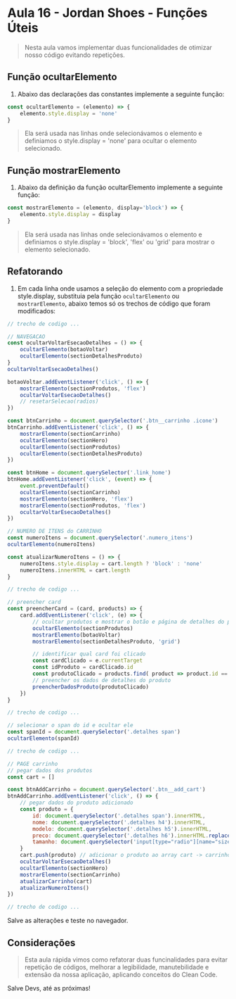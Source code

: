 # Aula 16 - Jordan Shoes - Funções Úteis

> Nesta aula vamos implementar duas funcionalidades de otimizar nosso código evitando repetições.

## Função ocultarElemento

1. Abaixo das declarações das constantes implemente a seguinte função:

~~~javascript
const ocultarElemento = (elemento) => {
    elemento.style.display = 'none'
}
~~~

> Ela será usada nas linhas onde selecionávamos o elemento e definiamos o style.display = 'none' para ocultar o elemento selecionado.

## Função mostrarElemento

1. Abaixo da definição da função ocultarElemento implemente a seguinte função:

~~~javascript
const mostrarElemento = (elemento, display='block') => {
    elemento.style.display = display
}
~~~

> Ela será usada nas linhas onde selecionávamos o elemento e definiamos o style.display = 'block', 'flex' ou 'grid' para mostrar o elemento selecionado.

## Refatorando

1. Em cada linha onde usamos a seleção do elemento com a propriedade style.display, substituia pela função `ocultarElemento` ou `mostrarElemento`, abaixo temos só os trechos de código que foram modificados:

~~~javascript
// trecho de codigo ...

// NAVEGACAO
const ocultarVoltarEsecaoDetalhes = () => {
    ocultarElemento(botaoVoltar)
    ocultarElemento(sectionDetalhesProduto)
}
ocultarVoltarEsecaoDetalhes()

botaoVoltar.addEventListener('click', () => {
    mostrarElemento(sectionProdutos, 'flex')
    ocultarVoltarEsecaoDetalhes()
    // resetarSelecao(radios)
})

const btnCarrinho = document.querySelector('.btn__carrinho .icone')
btnCarrinho.addEventListener('click', () => {
    mostrarElemento(sectionCarrinho)
    ocultarElemento(sectionHero)
    ocultarElemento(sectionProdutos)
    ocultarElemento(sectionDetalhesProduto)
})

const btnHome = document.querySelector('.link_home')
btnHome.addEventListener('click', (event) => {
    event.preventDefault()
    ocultarElemento(sectionCarrinho)
    mostrarElemento(sectionHero, 'flex')
    mostrarElemento(sectionProdutos, 'flex')
    ocultarVoltarEsecaoDetalhes()
})

// NUMERO DE ITENS do CARRINHO
const numeroItens = document.querySelector('.numero_itens')
ocultarElemento(numeroItens)

const atualizarNumeroItens = () => {
    numeroItens.style.display = cart.length ? 'block' : 'none'
    numeroItens.innerHTML = cart.length
}

// trecho de codigo ...

// preencher card
const preencherCard = (card, products) => {
    card.addEventListener('click', (e) => {
        // ocultar produtos e mostrar o botão e página de detalhes do produto
        ocultarElemento(sectionProdutos)
        mostrarElemento(botaoVoltar)
        mostrarElemento(sectionDetalhesProduto, 'grid')

        // identificar qual card foi clicado
        const cardClicado = e.currentTarget
        const idProduto = cardClicado.id
        const produtoClicado = products.find( product => product.id == idProduto )
        // preencher os dados de detalhes do produto
        preencherDadosProduto(produtoClicado)
    })
}

// trecho de codigo ...

// selecionar o span do id e ocultar ele
const spanId = document.querySelector('.detalhes span')
ocultarElemento(spanId)

// trecho de codigo ...

// PAGE carrinho
// pegar dados dos produtos
const cart = []

const btnAddCarrinho = document.querySelector('.btn__add_cart')
btnAddCarrinho.addEventListener('click', () => {
    // pegar dados do produto adicionado
    const produto = {
        id: document.querySelector('.detalhes span').innerHTML,
        nome: document.querySelector('.detalhes h4').innerHTML,
        modelo: document.querySelector('.detalhes h5').innerHTML,
        preco: document.querySelector('.detalhes h6').innerHTML.replace('R$&nbsp;', ''),
        tamanho: document.querySelector('input[type="radio"][name="size"]:checked').value
    }
    cart.push(produto) // adicionar o produto ao array cart -> carrinho
    ocultarVoltarEsecaoDetalhes()
    ocultarElemento(sectionHero)
    mostrarElemento(sectionCarrinho)
    atualizarCarrinho(cart)
    atualizarNumeroItens()
})

// trecho de codigo ...

~~~

Salve as alterações e teste no navegador.

## Considerações

> Esta aula rápida vimos como refatorar duas funcinalidades para evitar repetição de códigos, melhorar a legibilidade, manutebilidade e extensão da nossa aplicação, aplicando conceitos do Clean Code.

Salve Devs, até as próximas!
